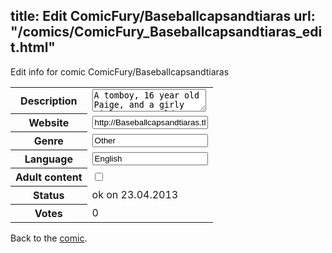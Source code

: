 title: Edit ComicFury/Baseballcapsandtiaras
url: "/comics/ComicFury_Baseballcapsandtiaras_edit.html"
---
Edit info for comic ComicFury/Baseballcapsandtiaras

<form name="comic" action="http://gaepostmail.appengine.com/comic" name="post">
<table class="comicinfo">
<tr>
<th>Description</th><td><textarea name="description">A tomboy, 16 year old Paige, and a girly girl, 8 year old Katie, discover a portal to a magical world in their house. The magical world is fraught with political dangers.</textarea></td>
</tr>
<tr>
<th>Website</th><td><input type="text" name="url" value="http://Baseballcapsandtiaras.thecomicseries.com/"/></td>
</tr>
<tr>
<th>Genre</th><td><input type="text" name="genre" value="Other"/></td>
</tr>
<tr>
<th>Language</th><td><input type="text" name="language" value="English"/></td>
</tr>
<tr>
<th>Adult content</th><td><input type="checkbox" name="adult" value="adult" /></td>
</tr>
<tr>
<th>Status</th><td>ok on 23.04.2013</td>
</tr>
<tr>
<th>Votes</th><td>0</div></td>
</tr>
</table>
</form>

Back to the [comic](/comics/ComicFury_Baseballcapsandtiaras.html).
